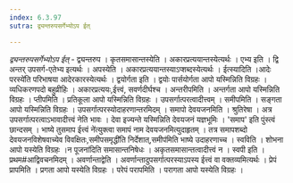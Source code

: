```yaml
---
index: 6.3.97
sutra: द्व्यन्तरुपसर्गेभ्योऽप ईत्

---
```

_द्व्यन्तरुपसर्गेभ्योऽप ईत्_ - द्व्यन्तरुप । कृतसमासान्तस्येति । अकारप्रत्ययान्तस्येत्यर्थः । एभ्य इति । द्वि अन्तर् उपसर्ग-एतेभ्य इत्यर्थः । अपस्येति । अकारप्रत्ययान्तस्याऽप्शब्दस्येत्यर्थः । ईत्स्यादिति ।आदेः परस्ये॑ति परिभाषया आदेरकारस्येत्यर्थः । द्वयोर्गता इति । द्वयोः पार्सयोर्गता आपो यस्मिन्निति विग्रहः । व्यधिकरणपदो बहुव्रीहिः । अकारप्रत्ययः,ईत्त्वं, सवर्णदीर्घश्च । अन्तरीपमिति । अन्तर्गता आपो यस्मिन्निति विग्रहः । प्तीपमिति । प्रतिकूला आपो यस्मिन्निति विग्रहः । उपसर्गात्परत्वादीत्त्वम् । समीपमिति । सङ्गता आपो यस्मिन्निति विग्रहः । उपसर्गात्परस्योदाहरणान्तरमिदम् । समापो देवयजनमिति । श्रुतिरेषा । अत्र उपसर्गात्परत्वाऽभावादीत्त्वं नेति भावः । देवा इज्यन्ते यस्मिन्निति देवयजनं यज्ञभूमिः । 'समाप' इति पुंस्त्वं छान्दसम् । भाष्ये तुसमाप ईत्त्वं ने॑त्युक्त्वा समापं नाम देवयजनमित्युदाहृतम् । तत्र समापशब्दो देवयजनविशेषवाच्येव विवक्षितः,समीपसमृद्धी॑ति निर्देशात्,समीप॑मिति भाष्ये उदाहरणाच्च । स्वविति । शोभना आपो यस्येति विग्रहः ।न पूजना॑दिति समासान्तनिषेधः । अकृतसमासान्तत्वादीत्त्वं न । स्वपी इति । प्रथम#आद्विवचनमिदम् । अवर्णान्ताद्वेति । अवर्णान्तादुपसर्गात्परस्याऽपस्य ईत्त्वं वा वक्तव्यमित्यर्थः । प्रेपं प्रापमिति । प्रगता आपो यस्येति विग्रहः । परेपं परापमिति । परागता आपो यस्येति विग्रहः । 
